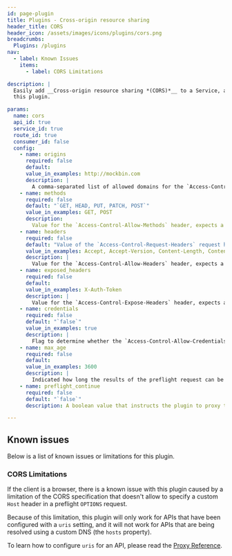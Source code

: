 ```yaml
---
id: page-plugin
title: Plugins - Cross-origin resource sharing
header_title: CORS
header_icon: /assets/images/icons/plugins/cors.png
breadcrumbs:
  Plugins: /plugins
nav:
  - label: Known Issues
    items:
      - label: CORS Limitations

description: |
  Easily add __Cross-origin resource sharing *(CORS)*__ to a Service, a Route (or the deprecated API entity) by enabling
  this plugin.

params:
  name: cors
  api_id: true
  service_id: true
  route_id: true
  consumer_id: false
  config:
    - name: origins
      required: false
      default:
      value_in_examples: http://mockbin.com
      description: |
        A comma-separated list of allowed domains for the `Access-Control-Allow-Origin` header. If you wish to allow all origins, add `*` as a single value to this configuration field. The accepted values can either be flat strings or PCRE regexes. **NOTE**: Prior to Kong 0.10.x, this parameter was `config.origin` (note the change in trailing `s`), and only accepted a single value, or the `*` special value.
    - name: methods
      required: false
      default: "`GET, HEAD, PUT, PATCH, POST`"
      value_in_examples: GET, POST
      description:
        Value for the `Access-Control-Allow-Methods` header, expects a comma delimited string (e.g. `GET,POST`).
    - name: headers
      required: false
      default: "Value of the `Access-Control-Request-Headers` request header"
      value_in_examples: Accept, Accept-Version, Content-Length, Content-MD5, Content-Type, Date, X-Auth-Token
      description: |
        Value for the `Access-Control-Allow-Headers` header, expects a comma delimited string (e.g. `Origin, Authorization`).
    - name: exposed_headers
      required: false
      default:
      value_in_examples: X-Auth-Token
      description: |
        Value for the `Access-Control-Expose-Headers` header, expects a comma delimited string (e.g. `Origin, Authorization`). If not specified, no custom headers are exposed.
    - name: credentials
      required: false
      default: "`false`"
      value_in_examples: true
      description: |
        Flag to determine whether the `Access-Control-Allow-Credentials` header should be sent with `true` as the value.
    - name: max_age
      required: false
      default:
      value_in_examples: 3600
      description: |
        Indicated how long the results of the preflight request can be cached, in `seconds`.
    - name: preflight_continue
      required: false
      default: "`false`"
      description: A boolean value that instructs the plugin to proxy the `OPTIONS` preflight request to the upstream service.

---
```


## Known issues

Below is a list of known issues or limitations for this plugin.

### CORS Limitations

If the client is a browser, there is a known issue with this plugin caused by a
limitation of the CORS specification that doesn't allow to specify a custom
`Host` header in a preflight `OPTIONS` request.

Because of this limitation, this plugin will only work for APIs that have been
configured with a `uris` setting, and it will not work for APIs that
are being resolved using a custom DNS (the `hosts` property).

To learn how to configure `uris` for an API, please read the [Proxy
Reference][proxy-reference].

[api-object]: /docs/latest/admin-api/#api-object
[configuration]: /docs/latest/configuration
[proxy-reference]: /app/docs/0.12.x/proxy.md#request-uri

